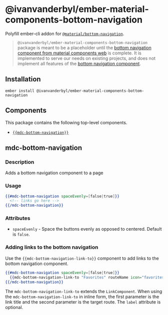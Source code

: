@ivanvanderbyl/ember-material-components-bottom-navigation
================================

Polyfill ember-cli addon for [`@material/bottom-navigation`](https://github.com/material-components/material-components-web/tree/master/packages/mdc-bottom-navigation).

> `@ivanvanderbyl/ember-material-components-bottom-navigation` package is meant to be a placeholder until the
> [bottom navigation component from material components web](https://github.com/material-components/material-components-web/tree/master/packages/mdc-bottom-navigation)
> is complete. It is implemented to serve our needs on existing projects, and does
> not implement all features of the [bottom navigation component](https://material.io/design/components/bottom-navigation.html).

Installation
------------

    ember install @ivanvanderbyl/ember-material-components-bottom-navigation

Components
-----------

This package contains the following top-level components.

* [`{{mdc-bottom-navigation}}`](#mdc-bottom-navigation)

mdc-bottom-navigation
---------------------

### Description

Adds a bottom navigation component to a page

### Usage

```handlebars
{{#mdc-bottom-navigation spaceEvenly=[false|true]}}
  <!-- links go here -->
{{/mdc-bottom-navigation}}
```

### Attributes

* `spaceEvenly` - Space the buttons evenly as opposed to centered. Default is `false`.

### Adding links to the bottom navigation

Use the `{{mdc-bottom-navigation-link-to}}` component to add links to the bottom
navigation component.

```handlebars
{{#mdc-bottom-navigation spaceEvenly=[false|true]}}
  {{mdc-bottom-navigation-link-to "Favorites" routeName icon="favorites" label="Favorites"}}
{{/mdc-bottom-navigation}}
```

The `mdc-bottom-navigation-link-to` extends the `LinkComponent`. When using the `mdc-bottom-navigation-link-to`
in inline form, the first parameter is the link title and the second parameter is the target route. The
`label` attribute is optional.
